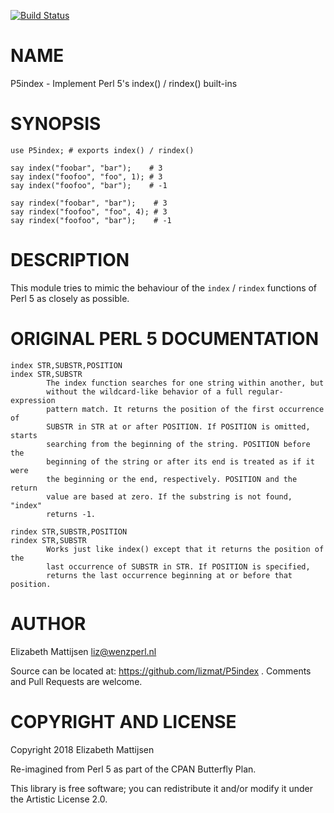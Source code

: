 [![Build Status](https://travis-ci.org/lizmat/P5index.svg?branch=master)](https://travis-ci.org/lizmat/P5index)

NAME
====

P5index - Implement Perl 5's index() / rindex() built-ins

SYNOPSIS
========

    use P5index; # exports index() / rindex()

    say index("foobar", "bar");    # 3
    say index("foofoo", "foo", 1); # 3
    say index("foofoo", "bar");    # -1

    say rindex("foobar", "bar");    # 3
    say rindex("foofoo", "foo", 4); # 3
    say rindex("foofoo", "bar");    # -1

DESCRIPTION
===========

This module tries to mimic the behaviour of the `index` / `rindex` functions of Perl 5 as closely as possible.

ORIGINAL PERL 5 DOCUMENTATION
=============================

    index STR,SUBSTR,POSITION
    index STR,SUBSTR
            The index function searches for one string within another, but
            without the wildcard-like behavior of a full regular-expression
            pattern match. It returns the position of the first occurrence of
            SUBSTR in STR at or after POSITION. If POSITION is omitted, starts
            searching from the beginning of the string. POSITION before the
            beginning of the string or after its end is treated as if it were
            the beginning or the end, respectively. POSITION and the return
            value are based at zero. If the substring is not found, "index"
            returns -1.

    rindex STR,SUBSTR,POSITION
    rindex STR,SUBSTR
            Works just like index() except that it returns the position of the
            last occurrence of SUBSTR in STR. If POSITION is specified,
            returns the last occurrence beginning at or before that position.

AUTHOR
======

Elizabeth Mattijsen <liz@wenzperl.nl>

Source can be located at: https://github.com/lizmat/P5index . Comments and Pull Requests are welcome.

COPYRIGHT AND LICENSE
=====================

Copyright 2018 Elizabeth Mattijsen

Re-imagined from Perl 5 as part of the CPAN Butterfly Plan.

This library is free software; you can redistribute it and/or modify it under the Artistic License 2.0.

